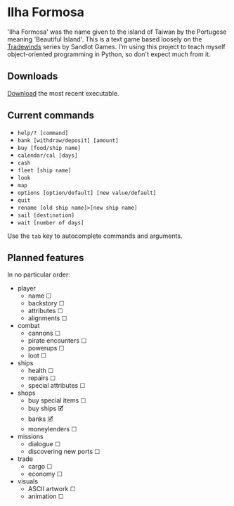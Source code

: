 # Ilha Formosa

'Ilha Formosa' was the name given to the island of Taiwan by the Portugese meaning 'Beautiful Island'.
This is a text game based loosely on the [Tradewinds](https://store.steampowered.com/app/36100/Tradewinds_Classics/) series by Sandlot Games.
I'm using this project to teach myself object-oriented programming in Python, so don't expect much from it.

## Downloads

[Download](https://github.com/Hasnep/ilhaformosa/releases) the most recent executable.

## Current commands

* `help/? [command]`
* `bank [withdraw/deposit] [amount]`
* `buy [food/ship name]`
* `calendar/cal [days]`
* `cash`
* `fleet [ship name]`
* `look`
* `map`
* `options [option/default] [new value/default]`
* `quit`
* `rename [old ship name]>[new ship name]`
* `sail [destination]`
* `wait [number of days]`

Use the `tab` key to autocomplete commands and arguments.

## Planned features

In no particular order:
* player
    * name ☐
    * backstory ☐
    * attributes ☐
    * alignments ☐
* combat
    * cannons ☐
	* pirate encounters ☐
	* powerups ☐
    * loot ☐
* ships
	* health ☐
	* repairs ☐
	* special attributes ☐
* shops
    * buy special items ☐
    * buy ships 🗹
    * banks 🗹
    * moneylenders ☐
* missions
	* dialogue ☐
	* discovering new ports ☐
* trade
	* cargo ☐
	* economy ☐
* visuals
	* ASCII artwork ☐
	* animation ☐